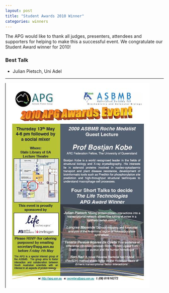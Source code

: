 ```yaml
---
layout: post
title: "Student Awards 2010 Winner"
categories: winners
---
```


The APG would like to thank all judges, presenters, attendees and supporters for
helping to make this a successful event. We congratulate our Student Award winner
for 2010!

### Best Talk

 - Julian Pietsch, Uni Adel

---

![](/assets/images/2010_sa.jpg)